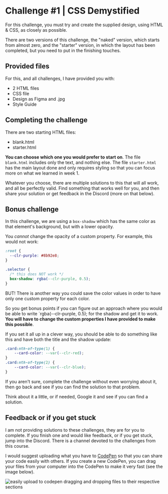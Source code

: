 # Challenge #1 | CSS Demystified

For this challenge, you must try and create the supplied design, using HTML & CSS, as closely as possible.

There are two versions of this challenge, the "naked" version, which starts from almost zero, and the "starter" version, in which the layout has been completed, but you need to put in the finishing touches.

## Provided files

For this, and all challenges, I have provided you with:

- 2 HTML files
- CSS file
- Design as Figma and .jpg
- Style Guide

## Completing the challenge

There are two starting HTML files:

- blank.html
- starter.html

**You can choose which one you would prefer to start on**. The file `blank.html` includes only the text, and nothing else. The file `starter.html` has the main layout done and only requires styling so that you can focus more on what we learned in week 1. 

Whatever you choose, there  are multiple solutions to this that will all work, and all be perfectly valid. Find something that works well for you, and then share your solution or get feedback in the Discord (more on that below).

## Bonus challenge

In this challenge, we are using a `box-shadow` which has the same color as that element's background, but with a lower opacity.

You _cannot_ change the opacity of a custom property. For example, this would not work:

```css
:root {
  --clr-purple: #8b92e8;
}

.selector {
  /* this does NOT work */
  box-shadow: rgba(--clr-purple, 0.5);
}
```

BUT! There is another way you could save the color values in order to have only one custom property for each color.

So you get bonus points if you can figure out an approach where you would be able to write `rgba(--clr-purple, 0.5); for the shadow and get it to work. **You will have to change the custom properties I have provided to make this possible**.

If you set it all up in a clever way, you should be able to do something like this and have both the title and the shadow update:

```css
.card:nth-of-type(1) {
    --card-color: --var(--clr-red);
}
.card:nth-of-type(2) {
    --card-color: --var(--clr-blue);
}
```

If you aren't sure, complete the challenge without even worrying about it, then go back and see if you can find the solution to that problem. 

Think about it a little, or if needed, Google it and see if you can find a solution. 

## Feedback or if you get stuck

I am not providing solutions to these challenges, they are for you to complete. If you finish one and would like feedback, or if you get stuck, jump into the Discord. There is a channel devoted to the challenges from this course.

I would suggest uploading what you have to [CodePen](https://codepen.io) so that you can share your code easily with others. If you create a new CodePen, you can drag your files from your computer into the CodePen to make it very fast (see the image below).

![easily upload to codepen dragging and dropping files to their respective sections](codepen-easy-upload.gif)
